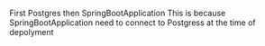 First Postgres then SpringBootApplication
This is because SpringBootApplication need to connect to Postgress at the time of depolyment
